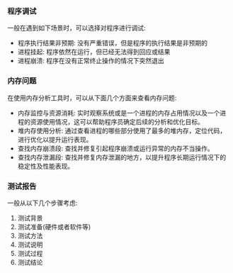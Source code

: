 
### 程序调试

一般在遇到如下场景时，可以选择对程序进行调试:
- 程序执行结果非预期: 没有严重错误，但是程序的执行结果是非预期的
- 进程挂起: 程序依然在运行，但已经无法得到回应或结果
- 进程崩溃: 程序在没有正常终止操作的情况下突然退出

### 内存问题

在使用内存分析工具时，可以从下面几个方面来查看内存问题:
- 内存监控与资源消耗: 实时观察系统或是一个进程的内存占用情况以及一个进程的资源使用情况，这可以帮助程序员确定后续的分析和优化目标。
- 堆内存使用分析: 通过查看进程的哪些部分使用了最多的堆内存，定位代码，进行优化以提升运行表现。
- 查找内存崩溃段: 查找并修复引起程序崩溃或运行异常的内存不当操作。
- 查找内存泄漏段: 查找并修复内存泄漏的地方，以提升程序长期运行情况下的稳定性及性能表现。

### 测试报告

一般从以下几个步骤考虑:

1. 测试背景
2. 测试准备(硬件或者软件等)
3. 测试方法
4. 测试说明
5. 测试过程
6. 测试结论

